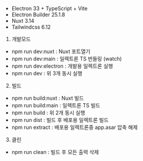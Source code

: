 
- Electron 33 + TypeScript + Vite
- Electron Builder 25.1.8
- Nuxt 3.14
- Tailwindcss 6.12


1. 개발모드
- npm run dev:nuxt : Nuxt 포트열기
- npm run dev:main : 일렉트론 TS 번들링 (watch)
- npm run dev:electron : 개발용 일렉트론 실행
- npm run dev : 위 3개 동시 실행

2. 빌드
- npm run build:nuxt : Nuxt 빌드
- npm run build:main : 일렉트론 TS 빌드
- npm run build : 위 2개 동시 실행
- npm run dist : 빌드 후 배포용 일렉트론 빌드
- npm run extract : 배포용 일렉트론중 app.asar 압축 해제

3. 클린
- npm run clean : 빌드 후 모든 출력 삭제
